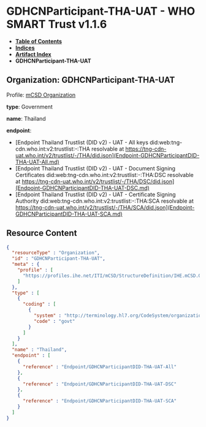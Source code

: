 # GDHCNParticipant-THA-UAT - WHO SMART Trust v1.1.6

* [**Table of Contents**](toc.md)
* [**Indices**](indices.md)
* [**Artifact Index**](artifacts.md)
* **GDHCNParticipant-THA-UAT**

## Organization: GDHCNParticipant-THA-UAT

Profile: [mCSD Organization](https://profiles.ihe.net/ITI/mCSD/4.0.0/StructureDefinition-IHE.mCSD.Organization.html)

**type**: Government

**name**: Thailand

**endpoint**: 

* [Endpoint Thailand Trustlist (DID v2) - UAT - All keys did:web:tng-cdn.who.int:v2:trustlist:-:THA resolvable at https://tng-cdn-uat.who.int/v2/trustlist/-/THA/did.json](Endpoint-GDHCNParticipantDID-THA-UAT-All.md)
* [Endpoint Thailand Trustlist (DID v2) - UAT - Document Signing Certificates did:web:tng-cdn.who.int:v2:trustlist:-:THA:DSC resolvable at https://tng-cdn-uat.who.int/v2/trustlist/-/THA/DSC/did.json](Endpoint-GDHCNParticipantDID-THA-UAT-DSC.md)
* [Endpoint Thailand Trustlist (DID v2) - UAT - Certificate Signing Authority did:web:tng-cdn.who.int:v2:trustlist:-:THA:SCA resolvable at https://tng-cdn-uat.who.int/v2/trustlist/-/THA/SCA/did.json](Endpoint-GDHCNParticipantDID-THA-UAT-SCA.md)



## Resource Content

```json
{
  "resourceType" : "Organization",
  "id" : "GDHCNParticipant-THA-UAT",
  "meta" : {
    "profile" : [
      "https://profiles.ihe.net/ITI/mCSD/StructureDefinition/IHE.mCSD.Organization"
    ]
  },
  "type" : [
    {
      "coding" : [
        {
          "system" : "http://terminology.hl7.org/CodeSystem/organization-type",
          "code" : "govt"
        }
      ]
    }
  ],
  "name" : "Thailand",
  "endpoint" : [
    {
      "reference" : "Endpoint/GDHCNParticipantDID-THA-UAT-All"
    },
    {
      "reference" : "Endpoint/GDHCNParticipantDID-THA-UAT-DSC"
    },
    {
      "reference" : "Endpoint/GDHCNParticipantDID-THA-UAT-SCA"
    }
  ]
}

```
